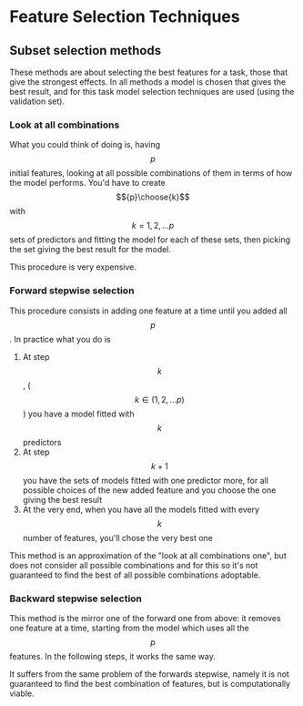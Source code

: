 # Feature Selection Techniques

## Subset selection methods

These methods are about selecting the best features for a task, those that give the strongest effects. In all methods a model is chosen that gives the best result, and for this task model selection techniques are used \(using the validation set\).

### Look at all combinations

What you could think of doing is, having$$p$$initial features, looking at all possible combinations of them in terms of how the model performs. You'd have to create$${p}\choose{k}$$with$$k = 1, 2, \ldots p$$sets of predictors and fitting the model for each of these sets, then picking the set giving the best result for the model.

This procedure is very expensive.

### Forward stepwise selection

This procedure consists in adding one feature at a time until you added all$$p$$. In practice what you do is

1. At step$$k$$, \($$k \in (1, 2, \ldots p)$$\) you have a model fitted with$$k$$predictors
2. At step$$k+1$$ you have the sets of models fitted with one predictor more, for all possible choices of the new added feature and you choose the one giving the best result
3. At the very end, when you have all the models fitted with every$$k$$number of features, you'll chose the very best one

This method is an approximation of the "look at all combinations one", but does not consider all possible combinations and for this so it's not guaranteed to find the best of all possible combinations adoptable.

### Backward stepwise selection

This method is the mirror one of the forward one from above: it removes one feature at a time, starting from the model which uses all the$$p$$features. In the following steps, it works the same way.

It suffers from the same problem of the forwards stepwise, namely it is not guaranteed to find the best combination of features, but is computationally viable.

